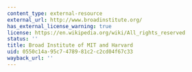 ```yaml
---
content_type: external-resource
external_url: http://www.broadinstitute.org/
has_external_license_warning: true
license: https://en.wikipedia.org/wiki/All_rights_reserved
status: ''
title: Broad Institute of MIT and Harvard
uid: 0550c14a-95c7-4789-81c2-c2cd04f67c33
wayback_url: ''
---
```

